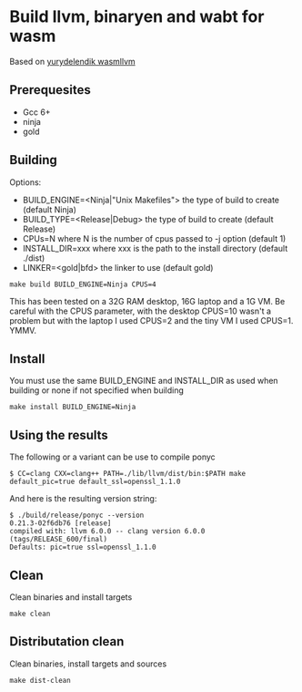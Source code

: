 # Build llvm, binaryen and wabt for wasm
Based on [yurydelendik wasmllvm](https://gist.github.com/yurydelendik/4eeff8248aeb14ce763e)

## Prerequesites
  * Gcc 6+
  * ninja
  * gold

## Building
Options:
- BUILD_ENGINE=<Ninja|"Unix Makefiles"> the type of build to create (default Ninja)
- BUILD_TYPE=<Release|Debug> the type of build to create (default Release)
- CPUs=N where N is the number of cpus passed to -j option (default 1)
- INSTALL_DIR=xxx where xxx is the path to the install directory (default ./dist)
- LINKER=<gold|bfd> the linker to use (default gold)
```
make build BUILD_ENGINE=Ninja CPUS=4
```
This has been tested on a 32G RAM desktop, 16G laptop and a 1G VM. Be careful
with the CPUS parameter, with the desktop CPUS=10 wasn't a problem but with
the laptop I used CPUS=2 and the tiny VM I used CPUS=1. YMMV.

## Install
You must use the same BUILD_ENGINE and INSTALL_DIR as used when building or none if not specified when building
```
make install BUILD_ENGINE=Ninja
```
## Using the results
The following or a variant can be use to compile ponyc
```
$ CC=clang CXX=clang++ PATH=./lib/llvm/dist/bin:$PATH make default_pic=true default_ssl=openssl_1.1.0
```
And here is the resulting version string:
```
$ ./build/release/ponyc --version
0.21.3-02f6db76 [release]
compiled with: llvm 6.0.0 -- clang version 6.0.0 (tags/RELEASE_600/final)
Defaults: pic=true ssl=openssl_1.1.0
```
## Clean
Clean binaries and install targets
```
make clean
```

## Distributation clean
Clean binaries, install targets and sources
```
make dist-clean
```

